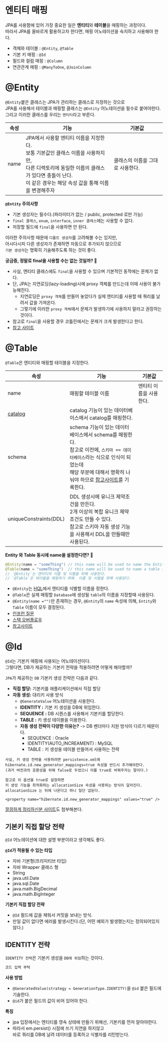 # 엔티티 매핑  
JPA를 사용함에 있어 가장 중요한 일은 **엔티티**와 **테이블**을 매핑하는 과정이다.     
따라서 JPA를 올바르게 활용하고자 한다면, 매핑 어노테이션을 숙지하고 사용해야 한다.       
   
* 객체와 테이블 : `@Entity`, `@Table`  
* 기본 키 매핑 : `@Id`
* 필드와 컬럼 매핑 : `@Column`  
* 연관관계 매핑 : `@ManyToOne`, `@JoinColumn`   

# @Entity
`@Entity`붙은 클래스는 JPA가 관리하는 클래스로 지정하는 것으로   
JPA를 사용해서 테이블과 매핑할 클래스는 `@Entity` 어노테이션을 필수로 붙여야한다.   
그리고 이러한 클래스를 우리는 `엔티티`라고 부른다.  

|속성|기능|기본값|
|----|----|------|
|name|JPA에서 사용할 엔티티 이름을 지정한다.<br>보통 기본값인 클래스 이름을 사용하지만,<br>다른 디렉토리에 동일한 이름의 클래스가 있다면 충돌이 난다.<br>이 같은 경우는 해당 속성 값을 통해 이름을 변경해주자|클래스의 이름을 그대로 사용한다.|     

**`@Entity` 주의사항**   
* 기본 생성자는 필수다.(파라미터가 없는 / public, protected 로만 가능)  
* `final 클래스`, `enum`, `interface`, `inner 클래스`에는 사용할 수 없다.   
* 저장할 필드에 `final`을 사용하면 안 된다.    
  
이러한 주의사항 때문에 `디폴트 생성자`를 고려해볼 수는 있지만,      
아시다시피 다른 생성자가 존재하면 자동으로 추가되지 않으므로     
`기본 생성자`는 명확히 기술해주도록 하는 것이 좋다.     
    
**궁금증, 정말로 final을 사용할 수는 없는 것일까? 🤔**   
* 사실, 엔티티 클래스에도 `final`을 사용할 수 있으며 기본적인 동작에는 문제가 없다. 
* 단, JPA는 지연로딩(lazy-loading)시에 proxy 객체를 만드는데 이때 사용이 불가능해진다.   
    * 지연로딩은 `proxy 객체`를 만들어 놓았다가 실제 엔티티를 사용할 때 쿼리를 날려서 값을 가져온다.      
    * 그렇기에 이러한 `proxy 객체`에서 문제가 발생하기에 사용하지 말라고 권장하는 것이다.
* 참고로 `final`을 사용할 경우 코틀린에서는 문제가 크게 발생한다고 한다.        
* [참고 사이트](https://effectivesquid.tistory.com/entry/Kotlin-JPA-%EC%82%AC%EC%9A%A9%EC%8B%9C-Entity-%EC%A0%95%EC%9D%98)

# @Table  
`@Table`은 엔티티와 매핑할 테이블을 지정한다.   
    
|속성|기능|기본값|
|----|----|------|
|name|매핑할 테이블 이름|엔티티 이름을 사용한다.|
|[catalog](https://stackoverflow.com/questions/11184025/what-are-the-jpa-table-annotation-catalog-and-schema-variables-used-for)|catalog  기능이 있는 데이터베이스에서 catalog를 매핑한다.||
|schema|schema 기능이 있는 데이터베이스에서 schema를 매핑한다.<br>참고로 이전에, `스키마 == 데이터베이스`라는 식으로 인식이 되었는데<br>해당 부분에 대해서 명확히 나눠야 하므로 [참고사이트](https://ko.strephonsays.com/schema-and-vs-table-9593)를 기록한다.||
|uniqueConstraints(DDL)|DDL 생성시에 유니크 제약조건을 만든다.<br>2개 이상의 복합 유니크 제약 조건도 만들 수 있다.<br>참고로 스키마 자동 생성 기능을 사용해서 DDL을 만들때만 사용된다.|   
  
**Entity 와 Table 동시에 name을 설정한다면? 🤔**     
```java
@Entity(name = "someThing") // this name will be used to name the Entity
@Table(name = "someThing")  // this name will be used to name a table in DB
// `@Entity`는 엔티티의 이름 및 식별을 위해 사용된다.  
// `@Table`은 테이블을 매핑하기 위해  이름 및 식별을 위해 사용된다.  
```
* `@Entity`는 [HQL](https://docs.jboss.org/hibernate/orm/3.3/reference/ko-KR/html/queryhql.html)에서 엔티티를 식별할 이름을 정한다.  
* `@Table`은 실제 매핑할 `Database`에 생성될 `table`의 이름을 지정할때 사용된다.  
* `@Entity(name ="")`만 존재하는 경우, `@Entity`의 `name` 속성에 의해, `Entity`와 `Table` 이름이 모두 결정된다.    
* [인프런 질문](https://www.inflearn.com/questions/75556)   
* [스택 오버플로우](https://stackoverflow.com/questions/18732646/name-attribute-in-entity-and-table)   
* [참고사이트](https://walkingtechie.blogspot.com/2019/06/difference-between-entity-and-table.html)   

# @Id 
`@Id`는 기본키 매핑에 사용되는 어노테이션이다.   
그렇다면, DB가 제공하는 기본키 전략을 적용하려면 어떻게 해야할까?   
   
`JPA`가 제공하는 `DB` 기본키 생성 전략은 다음과 같다.    
* **직접 할당:** 기본키를 애플리케이션에서 직접 할당
* **자동 생성:** 대리키 사용 방식
    * `@GenerateValue` 어노테이션을 사용한다. 
    * **IDENTITY :** 기본 키 생성을 DB에 위임한다.
    * **SEQUENCE :** DB 시퀀스를 사용해서 기본키를 할당한다.
    * **TABLE :** 키 생성 테이블을 이용한다.     
    * **자동 생성 전략이 다양한 이유는?** -> DB 벤더마다 지원 방식이 다르기 때문이다.    
        * SEQUENCE : Oracle   
        * IDENTITY(AUTO_INCREAMENT) : MySQL 
        * TABLE : 키 생성용 테이블 만들어서 사용하는 전략  
         
```
사실, 키 생성 전략을 사용하려면 persistence.xml에  
hibernate.id.new_generator_mappings=true 속성을 반드시 추가해야한다.   
(과거 버전과의 호환성을 위해 false로 두었으니 이를 true로 바꿔주자는 말이다.)  

참고로 이 옵션을 true로 설정하면    
키 생성 기능을 최적화하는 allocationSize 속성을 사용하는 방식이 달라진다.  
allocationSize 는 뒤에 나온다고 하니 일단 냅둔다.  

<property name="hibernate.id.new_generator_mappings" values="true" />   
```

[깔끔하게 정리하신분 사이트](https://yoonbing9.tistory.com/19)도 첨부해본다.  


## 기본키 직접 할당 전략 
`@Id` 어노테이션에 대한 설명 부분이라고 생각해도 좋다.   

**`@Id`가 적용될 수 있는 타입**   
* 자바 기본형(프리미티브 타입)   
* 자바 Wrapper 클래스 형  
* String
* java.util.Date
* java.sql.Date
* java.math.BigDecimal
* java.math.BigInteger 

**기본키 직접 할당 전략**
* `@Id` 필드에 값을 채워서 커밋을 보내는 방식.   
* 만일 값이 없다면 에러를 발생시킨다.(단, 어떤 예외가 발생했는지는 정의되어있지 않다.)

## IDENTITY 전략 
`IDENTITY 전략`은 기본키 생성을 `DB에 위임`하는 것이다.  

```java
코드 입력 부탁
```

**사용 방법**
* `@GeneratedValue(strategy = GenerationType.IDENTITY)`을 `@id` 붙은 필드에 기술한다.   
* `@id`가 붙은 필드의 값이 비어 있어야 한다.
  
**특징**  
* jpa 입장에서는 엔티티를 영속 상태에 만들기 위해선, 기본키를 먼저 알아야한다.    
* 따라서 em.persist() 시점에 쓰기 지연을 하지않고      
  바로 쿼리를 DB에 날려 데이터를 등록하고 식별자를 리턴받는다.         
